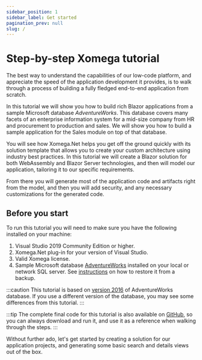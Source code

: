 ```yaml
---
sidebar_position: 1
sidebar_label: Get started
pagination_prev: null
slug: /
---
```


# Step-by-step Xomega tutorial

The best way to understand the capabilities of our low-code platform, and appreciate the speed of the application development it provides, is to walk through a process of building a fully fledged end-to-end application from scratch.

In this tutorial we will show you how to build rich Blazor applications from a sample Microsoft database *AdventureWorks*. This database covers many facets of an enterprise information system for a mid-size company from HR and procurement to production and sales. We will show you how to build a sample application for the Sales module on top of that database.

You will see how Xomega.Net helps you get off the ground quickly with its solution template that allows you to create your custom architecture using industry best practices. In this tutorial we will create a Blazor solution for both WebAssembly and Blazor Server technologies, and then will model our application, tailoring it to our specific requirements.

From there you will generate most of the application code and artifacts right from the model, and then you will add security, and any necessary customizations for the generated code.

## Before you start

To run this tutorial you will need to make sure you have the following installed on your machine:
1. Visual Studio 2019 Community Edition or higher.
1. Xomega.Net plug-in for your version of Visual Studio.
1. Valid Xomega license.
1. Sample Microsoft database [AdventureWorks](https://github.com/Microsoft/sql-server-samples/releases/tag/adventureworks) installed on your local or network SQL server. See [instructions](https://github.com/Microsoft/sql-server-samples/blob/master/samples/databases/adventure-works/README.md#install-from-a-backup) on how to restore it from a backup.

:::caution
This tutorial is based on [version 2016](https://github.com/Microsoft/sql-server-samples/releases/download/adventureworks/AdventureWorks2016.bak) of AdventureWorks database.
If you use a different version of the database, you may see some differences from this tutorial.
:::

:::tip
The complete final code for this tutorial is also available on [GitHub](https://github.com/Xomega-Net/Xomega.Tutorial), so you can always download and run it, and use it as a reference when walking through the steps.
:::

Without further ado, let's get started by creating a solution for our application projects, and generating some basic search and details views out of the box.
